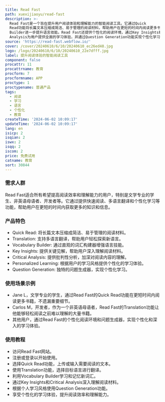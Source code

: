 ```yaml
---
title: Read Fast
path: xuexijiaoyu/read-fast
description: >-
  Read Fast是一个旨在提升用户阅读体验和理解能力的智能阅读工具。它通过Quick
  Read功能将长篇文本压缩成简洁、易于管理的阅读材料，帮助用户在更短的时间内阅读更多书籍。此外，Translation功能让用户轻松探索新语言，并利用Vocabulary
  Builder进一步提升语言技能。Read Fast还提供个性化的阅读环境，通过Key Insights和Critical
  Analysis为用户提供全面的学习体验，并通过Question Generation功能实现个性化学习。
source: 'https://read-fast.webflow.io/'
cover: /cover/20240610/6/10/20240610_ec26ed48.jpg
logo: /logo/20240610/6/10/20240610_22e7dfff.jpg
label: 提升阅读体验的智能阅读工具
component: false
procattr: 11
procattrname: 教育
procform: 7
procformname: APP
proctype: 1
proctypename: 普通产品
tags:
  - 阅读
  - 学习
  - 语言
  - 个性化
  - 教育
createTime: '2024-06-02 10:09:17'
updateTime: '2024-06-02 10:09:17'
lang: en
isicp: 2
isqian: 2
iswx: 2
isqq: 2
iscom: 2
price: 免费试用
catname: 教育
sort: 30844
---
```




### 需求人群
Read Fast适合所有希望提高阅读效率和理解能力的用户，特别是文学专业的学生、非英语母语者、开发者等。它通过提供快速阅读、多语言翻译和个性化学习等功能，帮助用户在更短的时间内获取更多的知识和信息。

### 产品特色
* Quick Read: 将长篇文本压缩成简洁、易于管理的阅读材料。
* Translation: 支持多语言翻译，帮助用户轻松探索新语言。
* Vocabulary Builder: 通过直观的词汇构建器增强语言技能。
* Key Insights: 提供关键见解，帮助用户深入理解阅读材料。
* Critical Analysis: 提供批判性分析，加深对阅读内容的理解。
* Personalized Learning: 根据用户的学习风格提供个性化的学习体验。
* Question Generation: 独特的问题生成器，实现个性化学习。

### 使用场景示例
* Jane L，文学专业的学生，通过Read Fast的Quick Read功能在更短时间内阅读更多书籍，不遗漏重要细节。
* Carlos M，开发者，作为一个非英语母语者，Read Fast的Translation功能让他能够轻松阅读之前难以理解的大量书籍。
* 其他用户，通过Read Fast的个性化阅读环境和问题生成器，实现个性化和深入的学习体验。

### 使用教程
* 访问Read Fast网站。
* 注册或登录以开始使用。
* 选择Quick Read功能，上传或输入需要阅读的文本。
* 使用Translation功能，选择目标语言进行翻译。
* 利用Vocabulary Builder学习和记忆新词汇。
* 通过Key Insights和Critical Analysis深入理解阅读材料。
* 根据个人学习风格使用Question Generation功能。
* 享受个性化的学习体验，提升阅读效率和理解能力。

  
